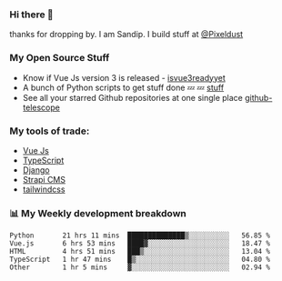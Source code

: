 ### Hi there 👋

thanks for dropping by.
I am Sandip. I build stuff at [@Pixeldust](github.com/pixeldust-in/)

###  **My Open Source Stuff**

 - Know if Vue Js version 3 is released -  [isvue3readyyet](https://github.com/sandiprb/isvue3readyyet)
 - A bunch of Python scripts to get stuff done 💤 💤 [stuff](https://github.com/sandiprb/stuff)
 - See all your starred Github repositories at one single place [github-telescope](https://github.com/sandiprb/github-telescope)



###  **My tools of trade:**
 - [Vue Js](https://github.com/vuejs/vue/)
 - [TypeScript](https://github.com/microsoft/TypeScript)
 - [Django](github.com/django/django)
 - [Strapi CMS](github.com/strapi/strapi)
 - [tailwindcss](https://github.com/tailwindlabs/tailwindcss)


###  📊 **My Weekly development breakdown**
<!--START_SECTION:waka-->
```text
Python       21 hrs 11 mins  ██████████████▒░░░░░░░░░░   56.85 % 
Vue.js       6 hrs 53 mins   ████▓░░░░░░░░░░░░░░░░░░░░   18.47 % 
HTML         4 hrs 51 mins   ███▒░░░░░░░░░░░░░░░░░░░░░   13.04 % 
TypeScript   1 hr 47 mins    █▒░░░░░░░░░░░░░░░░░░░░░░░   04.80 % 
Other        1 hr 5 mins     ▓░░░░░░░░░░░░░░░░░░░░░░░░   02.94 % 
```
<!--END_SECTION:waka-->

